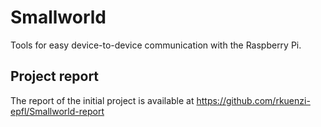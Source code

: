 # Smallworld
Tools for easy device-to-device communication with the Raspberry Pi.

## Project report

The report of the initial project is available at https://github.com/rkuenzi-epfl/Smallworld-report
